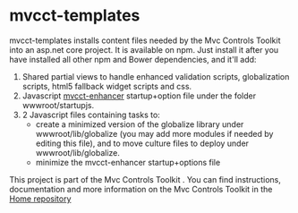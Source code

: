 # mvcct-templates
mvcct-templates installs content files needed by the Mvc Controls Toolkit into an asp.net core project. 
It is available on npm. Just install it after you have installed all other npm and Bower dependencies, 
and it'll add:

1. Shared partial views to handle enhanced validation scripts, globalization scripts, html5 fallback widget scripts and css.
2. Javascript [mvcct-enhancer](https://github.com/MvcControlsToolkit/mvcct-enhancer) startup+option file under the folder wwwroot/startupjs.
3. 2 Javascript files containing tasks to:
    * create a minimized version of the globalize library under wwwroot/lib/globalize (you may add more modules if needed by editing this file), and to move culture 
      files to deploy under wwwroot/lib/globalize.
    * minimize the mvcct-enhancer startup+options file

This project is part of the Mvc Controls Toolkit . You can find instructions, 
documentation and more information on the Mvc Controls Toolkit in the [Home repository](https://github.com/MvcControlsToolkit/Home)
